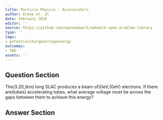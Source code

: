 ```yaml
---
title: Particle Physics - Accelerators
author: Urone et. al
date: February 2018
editor: ''
source: https://github.com/openwebwork/webwork-open-problem-library
type: ''
tags:
- potentialchargevoltageenergy
outcomes:
- TBD
assets: ''
---
```


## Question Section 

The(3.20,(km) long SLAC produces a beam of(GeV,(GeV) electrons. If there are(tubes) accelerating tubes, what average voltage must be across the gaps between them to achieve this energy?


## Answer Section

